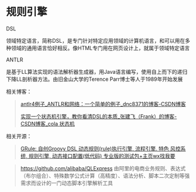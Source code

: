 # 规则引擎

DSL

领域特定语言，简称DSL，是专门针对特定应用领域的计算机语言，和可以用在多种领域的通用语言恰好相反。像HTML专门用在网页设计上，就属于领域特定语言

ANTLR

是基于LL算法实现的语法解析器生成器，用Java语言编写，使用自上而下的递归下降LL剖析器方法。由旧金山大学的Terence Parr博士等人于1989年开始发展



相关博客：

> [antlr4例子_ANTLR和网络：一个简单的例子_dnc8371的博客-CSDN博客](https://blog.csdn.net/dnc8371/article/details/107262084)
> 
> [实现一个状态机引擎，教你看清DSL的本质_张建飞（Frank）的博客-CSDN博客_cola 状态机](https://blog.csdn.net/significantfrank/article/details/104996419)

相关开源：

> [GRule: 自创Groovy DSL 动态规则(rule)执行引擎, 流程引擎. 特色 风控系统, 规则引擎, 动态接口配置(低代码) 专业版的测试包+主页wx找我要](https://gitee.com/xnat/grule)

> https://github.com/alibaba/QLExpress 由阿里的电商业务规则、表达式（布尔组合）、特殊数学公式计算（高精度）、语法分析、脚本二次定制等强需求而设计的一门动态脚本引擎解析工具
